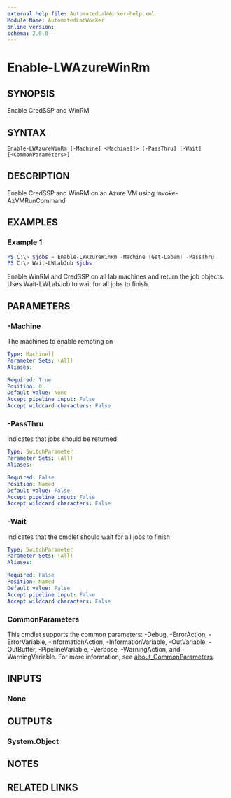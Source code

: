 ```yaml
---
external help file: AutomatedLabWorker-help.xml
Module Name: AutomatedLabWorker
online version:
schema: 2.0.0
---
```


# Enable-LWAzureWinRm

## SYNOPSIS
Enable CredSSP and WinRM

## SYNTAX

```
Enable-LWAzureWinRm [-Machine] <Machine[]> [-PassThru] [-Wait] [<CommonParameters>]
```

## DESCRIPTION
Enable CredSSP and WinRM on an Azure VM using Invoke-AzVMRunCommand

## EXAMPLES

### Example 1
```powershell
PS C:\> $jobs = Enable-LWAzureWinRm -Machine (Get-LabVm) -PassThru
PS C:\> Wait-LWLabJob $jobs
```

Enable WinRM and CredSSP on all lab machines and return the job objects.
Uses Wait-LWLabJob to wait for all jobs to finish.

## PARAMETERS

### -Machine
The machines to enable remoting on

```yaml
Type: Machine[]
Parameter Sets: (All)
Aliases:

Required: True
Position: 0
Default value: None
Accept pipeline input: False
Accept wildcard characters: False
```

### -PassThru
Indicates that jobs should be returned

```yaml
Type: SwitchParameter
Parameter Sets: (All)
Aliases:

Required: False
Position: Named
Default value: False
Accept pipeline input: False
Accept wildcard characters: False
```

### -Wait
Indicates that the cmdlet should wait for all jobs to finish

```yaml
Type: SwitchParameter
Parameter Sets: (All)
Aliases:

Required: False
Position: Named
Default value: False
Accept pipeline input: False
Accept wildcard characters: False
```

### CommonParameters
This cmdlet supports the common parameters: -Debug, -ErrorAction, -ErrorVariable, -InformationAction, -InformationVariable, -OutVariable, -OutBuffer, -PipelineVariable, -Verbose, -WarningAction, and -WarningVariable. For more information, see [about_CommonParameters](http://go.microsoft.com/fwlink/?LinkID=113216).

## INPUTS

### None
## OUTPUTS

### System.Object
## NOTES

## RELATED LINKS

